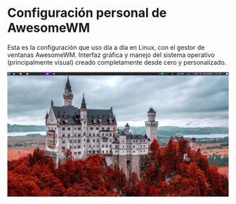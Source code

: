 # Configuración personal de AwesomeWM
Esta es la configuración que uso día a día en Linux, con el gestor de ventanas AwesomeWM. Interfaz gráfica y manejo del sistema operativo (principalmente visual) creado completamente desde cero y personalizado.

![Captura de pantalla](./res/screenshot.png)

